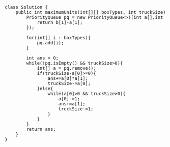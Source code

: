 <pre>
class Solution {
    public int maximumUnits(int[][] boxTypes, int truckSize) {
        PriorityQueue<int[]> pq = new PriorityQueue<>((int a[],int b[])->{
            return b[1]-a[1];
        });
        
        for(int[] i : boxTypes){
            pq.add(i);
        }
        
        int ans = 0;
        while(!pq.isEmpty() && truckSize>0){
            int[] a = pq.remove();
            if(truckSize-a[0]>=0){
                ans+=a[0]*a[1];
                truckSize-=a[0];
            }else{
                while(a[0]>0 && truckSize>0){
                    a[0]-=1;
                    ans+=a[1];
                    truckSize-=1;
                }
            }
        }
        return ans;
    }
}
</pre>
